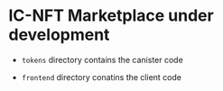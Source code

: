 # IC-NFT Marketplace under development

- `tokens` directory contains the canister code

- `frontend` directory conatins the client code